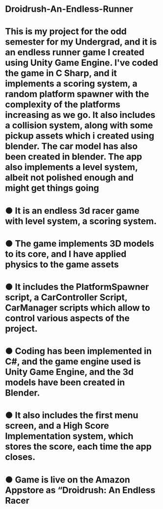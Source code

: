 # Droidrush-An-Endless-Runner
# This is my project for the odd semester for my Undergrad, and it is an endless runner game I created using Unity Game Engine. I've coded the game in C Sharp, and it implements a scoring system, a random platform spawner with the complexity of the platforms increasing as we go. It also includes a collision system, along with some pickup assets which i created using blender. The car model has also been created in blender. The app also implements a level system, albeit not polished enough and might get things going


# ●	It is an endless 3d racer game with level system, a scoring system.
# ●	The game implements 3D models to its core, and I have applied physics to the game assets
# ●	It includes the PlatformSpawner script, a CarController Script, CarManager scripts which allow to control various aspects of the project.
# ●	Coding has been implemented in C#, and the game engine used is Unity Game Engine, and the 3d models have been created in Blender. 
# ●	It also includes the first menu screen, and a High Score Implementation system, which stores the score, each time the app closes.
# ●	Game is live on the Amazon Appstore as “Droidrush: An Endless Racer






